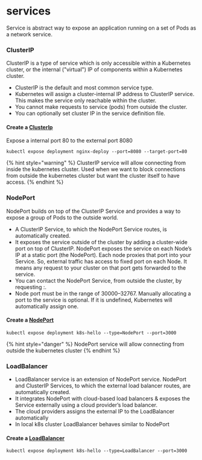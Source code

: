 # services

Service is abstract way to expose an application running on a set of Pods as a network service.

### ClusterIP

ClusterIP is a type of service which is only accessible within a Kubernetes cluster, or the internal ("virtual") IP of components within a Kubernetes cluster.

* ClusterIP is the default and most common service type.
* Kubernetes will assign a cluster-internal IP address to ClusterIP service. This makes the service only reachable within the cluster.
* You cannot make requests to service (pods) from outside the cluster.
* You can optionally set cluster IP in the service definition file.

#### Create a [ClusterIp](services.md#clusterip)

Expose a internal port 80 to the external port 8080

```
kubectl expose deployment nginx-deploy --port=8080 --target-port=80
```

{% hint style="warning" %}
ClusterIP service will allow connecting from inside the kubernetes cluster. Used when we want to block connections from outside the kubernetes cluster but want the cluster itself to have access.
{% endhint %}

### NodePort

NodePort builds on top of the ClusterIP Service and provides a way to expose a group of Pods to the outside world.

* A ClusterIP Service, to which the NodePort Service routes, is automatically created.
* It exposes the service outside of the cluster by adding a cluster-wide port on top of ClusterIP. NodePort exposes the service on each Node’s IP at a static port (the NodePort). Each node proxies that port into your Service. So, external traffic has access to fixed port on each Node. It means any request to your cluster on that port gets forwarded to the service.
* You can contact the NodePort Service, from outside the cluster, by requesting :.
* Node port must be in the range of 30000–32767. Manually allocating a port to the service is optional. If it is undefined, Kubernetes will automatically assign one.

#### Create a [NodePort](services.md#nodeport)

```
kubectl expose deployment k8s-hello --type=NodePort --port=3000
```

{% hint style="danger" %}
NodePort service will allow connecting from outside the kubernetes cluster
{% endhint %}

### LoadBalancer

* LoadBalancer service is an extension of NodePort service. NodePort and ClusterIP Services, to which the external load balancer routes, are automatically created.
* It integrates NodePort with cloud-based load balancers & exposes the Service externally using a cloud provider’s load balancer.
* The cloud providers assigns the external IP to the LoadBalancer automatically
* In local k8s cluster LoadBalancer behaves similar to NodePort

#### Create a [LoadBalancer](services.md#loadbalancer)

```
kubectl expose deployment k8s-hello --type=LoadBalancer --port=3000
```
